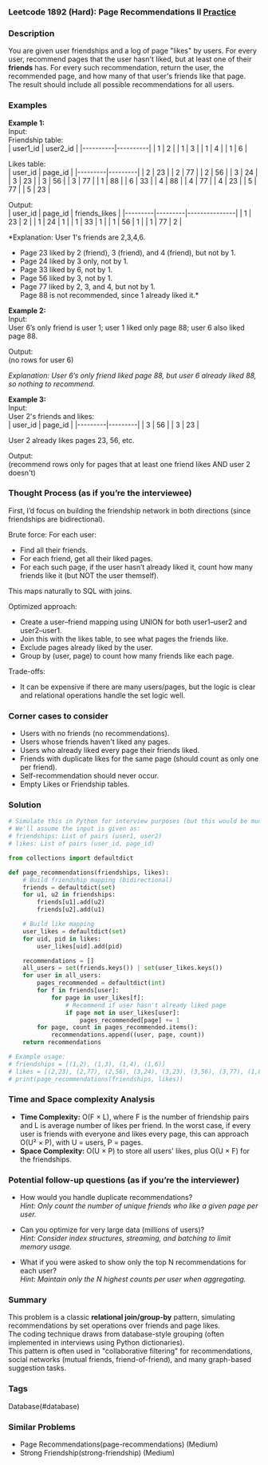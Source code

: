 ### Leetcode 1892 (Hard): Page Recommendations II [Practice](https://leetcode.com/problems/page-recommendations-ii)

### Description  
You are given user friendships and a log of page "likes" by users. For every user, recommend pages that the user hasn't liked, but at least one of their **friends** has. For every such recommendation, return the user, the recommended page, and how many of that user's friends like that page. The result should include all possible recommendations for all users.

### Examples  

**Example 1:**  
Input:  
Friendship table:  
| user1_id | user2_id |
|----------|----------|
|    1     |    2     |
|    1     |    3     |
|    1     |    4     |
|    1     |    6     |

Likes table:  
| user_id | page_id |
|---------|---------|
|   2     |   23    |
|   2     |   77    |
|   2     |   56    |
|   3     |   24    |
|   3     |   23    |
|   3     |   56    |
|   3     |   77    |
|   1     |   88    |
|   6     |   33    |
|   4     |   88    |
|   4     |   77    |
|   4     |   23    |
|   5     |   77    |
|   5     |   23    |

Output:  
| user_id | page_id | friends_likes |
|---------|---------|---------------|
|    1    |   23    |      2        |
|    1    |   24    |      1        |
|    1    |   33    |      1        |
|    1    |   56    |      1        |
|    1    |   77    |      2        |

*Explanation: User 1's friends are 2,3,4,6.  
- Page 23 liked by 2 (friend), 3 (friend), and 4 (friend), but not by 1.  
- Page 24 liked by 3 only, not by 1.  
- Page 33 liked by 6, not by 1.  
- Page 56 liked by 3, not by 1.  
- Page 77 liked by 2, 3, and 4, but not by 1.  
Page 88 is not recommended, since 1 already liked it.*

**Example 2:**  
Input:  
User 6’s only friend is user 1; user 1 liked only page 88; user 6 also liked page 88.

Output:  
(no rows for user 6)

*Explanation: User 6’s only friend liked page 88, but user 6 already liked 88, so nothing to recommend.*

**Example 3:**  
Input:  
User 2's friends and likes:  
| user_id | page_id |
|---------|---------|
|   3     |   56    |
|   3     |   23    |

User 2 already likes pages 23, 56, etc.

Output:  
(recommend rows only for pages that at least one friend likes AND user 2 doesn't)


### Thought Process (as if you’re the interviewee)  
First, I’d focus on building the friendship network in both directions (since friendships are bidirectional).

Brute force: For each user:
- Find all their friends.
- For each friend, get all their liked pages.
- For each such page, if the user hasn’t already liked it, count how many friends like it (but NOT the user themself).

This maps naturally to SQL with joins.

Optimized approach:
- Create a user–friend mapping using UNION for both user1–user2 and user2–user1.
- Join this with the likes table, to see what pages the friends like.
- Exclude pages already liked by the user.
- Group by (user, page) to count how many friends like each page.

Trade-offs:  
- It can be expensive if there are many users/pages, but the logic is clear and relational operations handle the set logic well.

### Corner cases to consider  
- Users with no friends (no recommendations).
- Users whose friends haven't liked any pages.
- Users who already liked every page their friends liked.
- Friends with duplicate likes for the same page (should count as only one per friend).
- Self-recommendation should never occur.
- Empty Likes or Friendship tables.

### Solution

```python
# Simulate this in Python for interview purposes (but this would be much easier in SQL).
# We'll assume the input is given as:
# friendships: List of pairs (user1, user2)
# likes: List of pairs (user_id, page_id)

from collections import defaultdict

def page_recommendations(friendships, likes):
    # Build friendship mapping (bidirectional)
    friends = defaultdict(set)
    for u1, u2 in friendships:
        friends[u1].add(u2)
        friends[u2].add(u1)

    # Build like mapping
    user_likes = defaultdict(set)
    for uid, pid in likes:
        user_likes[uid].add(pid)

    recommendations = []
    all_users = set(friends.keys()) | set(user_likes.keys())
    for user in all_users:
        pages_recommended = defaultdict(int)
        for f in friends[user]:
            for page in user_likes[f]:
                # Recommend if user hasn't already liked page
                if page not in user_likes[user]:
                    pages_recommended[page] += 1
        for page, count in pages_recommended.items():
            recommendations.append((user, page, count))
    return recommendations

# Example usage:
# friendships = [(1,2), (1,3), (1,4), (1,6)]
# likes = [(2,23), (2,77), (2,56), (3,24), (3,23), (3,56), (3,77), (1,88), (6,33), (4,88), (4,77), (4,23), (5,77), (5,23)]
# print(page_recommendations(friendships, likes))
```

### Time and Space complexity Analysis  

- **Time Complexity:** O(F × L), where F is the number of friendship pairs and L is average number of likes per friend. In the worst case, if every user is friends with everyone and likes every page, this can approach O(U² × P), with U = users, P = pages.
- **Space Complexity:** O(U × P) to store all users' likes, plus O(U × F) for the friendships.

### Potential follow-up questions (as if you’re the interviewer)  

- How would you handle duplicate recommendations?  
  *Hint: Only count the number of unique friends who like a given page per user.*

- Can you optimize for very large data (millions of users)?  
  *Hint: Consider index structures, streaming, and batching to limit memory usage.*

- What if you were asked to show only the top N recommendations for each user?  
  *Hint: Maintain only the N highest counts per user when aggregating.*

### Summary  
This problem is a classic **relational join/group-by** pattern, simulating recommendations by set operations over friends and page likes.  
The coding technique draws from database-style grouping (often implemented in interviews using Python dictionaries).  
This pattern is often used in "collaborative filtering" for recommendations, social networks (mutual friends, friend-of-friend), and many graph-based suggestion tasks.

### Tags
Database(#database)

### Similar Problems
- Page Recommendations(page-recommendations) (Medium)
- Strong Friendship(strong-friendship) (Medium)